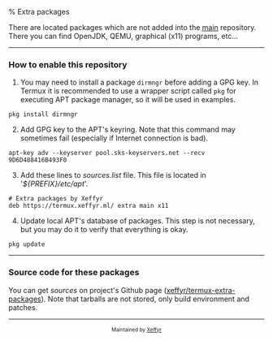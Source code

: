 % Extra packages

There are located packages which are not added into the [main](https://termux.net) repository. There you can find OpenJDK, QEMU, graphical (x11) programs, etc...

***

### How to enable this repository

1. You may need to install a package `dirmngr` before adding a GPG key. In Termux it is recommended to use a wrapper script called `pkg` for executing APT package manager, so it will be used in examples.
~~~~~~~~~~~~~~~~~~~~~~~~~~~~~~~~ {#snippet-01 .bash .numberLines startFrom="1"}
pkg install dirmngr
~~~~~~~~~~~~~~~~~~~~~~~~~~~~~~~~~~~~~~~~~~~~~~~~~~~~~~~~~~~~~~~~~~~~~~~~~

2. Add GPG key to the APT's keyring. Note that this command may sometimes fail (especially if Internet connection is bad).
~~~~~~~~~~~~~~~~~~~~~~~~~~~~~~~~ {#snippet-02 .bash .numberLines startFrom="1"}
apt-key adv --keyserver pool.sks-keyservers.net --recv 9D6D488416B493F0
~~~~~~~~~~~~~~~~~~~~~~~~~~~~~~~~~~~~~~~~~~~~~~~~~~~~~~~~~~~~~~~~~~~~~~~~~

3. Add these lines to *sources.list* file. This file is located in '*${PREFIX}/etc/apt*'.
~~~~~~~~~~~~~~~~~~~~~~~~~~~~~~~~ {#snippet-03 .numberLines startFrom="1"}
# Extra packages by Xeffyr
deb https://termux.xeffyr.ml/ extra main x11
~~~~~~~~~~~~~~~~~~~~~~~~~~~~~~~~~~~~~~~~~~~~~~~~~~~~~~~~~~~~~~~~~~~~~~~~~

4. Update local APT's database of packages. This step is not necessary, but you may do it to verify that everything is okay.
~~~~~~~~~~~~~~~~~~~~~~~~~~~~~~~~ {#snippet-04 .bash .numberLines startFrom="1"}
pkg update
~~~~~~~~~~~~~~~~~~~~~~~~~~~~~~~~~~~~~~~~~~~~~~~~~~~~~~~~~~~~~~~~~~~~~~~~~

***

### Source code for these packages

You can get *sources* on project's Github page ([xeffyr/termux-extra-packages](https://github.com/xeffyr/termux-extra-packages)). Note that tarballs are not stored, only build environment and patches.

***

<p style="text-align:center;"><font size="1dp">Maintained by <a href="https://github.com/xeffyr">Xeffyr</a></font></p>
